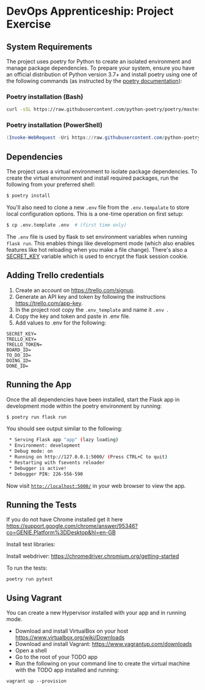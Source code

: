 # DevOps Apprenticeship: Project Exercise

## System Requirements

The project uses poetry for Python to create an isolated environment and manage package dependencies. To prepare your system, ensure you have an official distribution of Python version 3.7+ and install poetry using one of the following commands (as instructed by the [poetry documentation](https://python-poetry.org/docs/#system-requirements)):

### Poetry installation (Bash)

```bash
curl -sSL https://raw.githubusercontent.com/python-poetry/poetry/master/get-poetry.py | python
```

### Poetry installation (PowerShell)

```powershell
(Invoke-WebRequest -Uri https://raw.githubusercontent.com/python-poetry/poetry/master/get-poetry.py -UseBasicParsing).Content | python
```

## Dependencies

The project uses a virtual environment to isolate package dependencies. To create the virtual environment and install required packages, run the following from your preferred shell:

```bash
$ poetry install
```

You'll also need to clone a new `.env` file from the `.env.tempalate` to store local configuration options. This is a one-time operation on first setup:

```bash
$ cp .env.template .env  # (first time only)
```

The `.env` file is used by flask to set environment variables when running `flask run`. This enables things like development mode (which also enables features like hot reloading when you make a file change). There's also a [SECRET_KEY](https://flask.palletsprojects.com/en/1.1.x/config/#SECRET_KEY) variable which is used to encrypt the flask session cookie.

## Adding Trello credentials
1. Create an account on https://trello.com/signup.
2. Generate an API key and token by following the instructions https://trello.com/app-key.
3. In the project root copy the ```.env_template``` and name it ```.env ```.
4. Copy the key and token and paste in .env file.
5. Add values to .env for the following:
```
SECRET_KEY=
TRELLO_KEY=
TRELLO_TOKEN=
BOARD_ID=
TO_DO_ID=
DOING_ID=
DONE_ID=
``` 

## Running the App

Once the all dependencies have been installed, start the Flask app in development mode within the poetry environment by running:
```bash
$ poetry run flask run
```

You should see output similar to the following:
```bash
 * Serving Flask app "app" (lazy loading)
 * Environment: development
 * Debug mode: on
 * Running on http://127.0.0.1:5000/ (Press CTRL+C to quit)
 * Restarting with fsevents reloader
 * Debugger is active!
 * Debugger PIN: 226-556-590
```
Now visit [`http://localhost:5000/`](http://localhost:5000/) in your web browser to view the app.

## Running the Tests
If you do not have Chrome installed get it here https://support.google.com/chrome/answer/95346?co=GENIE.Platform%3DDesktop&hl=en-GB

Install test libraries:

Install webdriver: https://chromedriver.chromium.org/getting-started

To run the tests:
```
poetry run pytest
```

## Using Vagrant

You can create a new Hypervisor installed with your app and in running mode.

* Download and install VirtualBox on your host https://www.virtualbox.org/wiki/Downloads
* Download and install Vagrant: https://www.vagrantup.com/downloads
* Open a shell
* Go to the root of your TODO app
* Run the following on your command line to create the virtual machine with the TODO app installed and running:
```
vagrant up --provision
```
